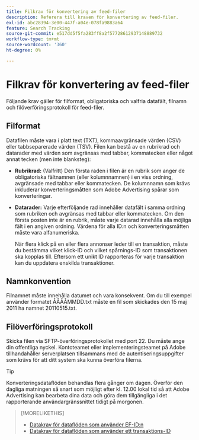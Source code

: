 ```yaml
---
title: Filkrav för konvertering av feed-filer
description: Referera till kraven för konvertering av feed-filer.
exl-id: abc28394-3e00-447f-a04e-078fa9883a64
feature: Search Tracking
source-git-commit: e517dd5f5fa283ff8a2f57728612937148889732
workflow-type: tm+mt
source-wordcount: '360'
ht-degree: 0%

---
```


# Filkrav för konvertering av feed-filer

Följande krav gäller för filformat, obligatoriska och valfria datafält, filnamn och filöverföringsprotokoll för feed-filer.

## Filformat

Datafilen måste vara i platt text (TXT), kommaavgränsade värden (CSV) eller tabbseparerade värden (TSV). Filen kan bestå av en rubrikrad och datarader med värden som avgränsas med tabbar, kommatecken eller något annat tecken (men inte blanksteg):

* **Rubrikrad:** (Valfritt) Den första raden i filen är en rubrik som anger de obligatoriska fältnamnen (eller kolumnnamnen) i en viss ordning, avgränsade med tabbar eller kommatecken. De kolumnnamn som krävs inkluderar konverteringsmåtten som Adobe Advertising spårar som konverteringar.

* **Datarader:** Varje efterföljande rad innehåller datafält i samma ordning som rubriken och avgränsas med tabbar eller kommatecken. Om den första posten inte är en rubrik, måste varje datarad innehålla alla möjliga fält i en angiven ordning. Värdena för alla ID:n och konverteringsmåtten måste vara alfanumeriska.

  När flera klick på en eller flera annonser leder till en transaktion, måste du bestämma vilket klick-ID och vilket spårnings-ID som transaktionen ska kopplas till. Eftersom ett unikt ID rapporteras för varje transaktion kan du uppdatera enskilda transaktioner.

## Namnkonvention

Filnamnet måste innehålla datumet och vara konsekvent. Om du till exempel använder formatet ÅÅÅÅMMDD.txt måste en fil som skickades den 15 maj 2011 ha namnet 20110515.txt.

## Filöverföringsprotokoll

Skicka filen via SFTP-överföringsprotokollet med port 22. Du måste ange din offentliga nyckel.  Kontoteamet eller implementeringsteamet på Adobe tillhandahåller serverplatsen tillsammans med de autentiseringsuppgifter som krävs för att ditt system ska kunna överföra filerna.

>[!TIP]
>
>Konverteringsdataflöden behandlas flera gånger om dagen. Överför den dagliga matningen så snart som möjligt efter kl. 12.00 lokal tid så att Adobe Advertising kan bearbeta dina data och göra dem tillgängliga i det rapporterande användargränssnittet tidigt på morgonen.

>[!MORELIKETHIS]
>
>* [Datakrav för dataflöden som använder EF-ID:n](/help/search-social-commerce/tracking/feed-ef-id-data-requirements.md)
>* [Datakrav för dataflöden som använder ett transaktions-ID](/help/search-social-commerce/tracking/feed-transaction-id-data-requirements.md)
